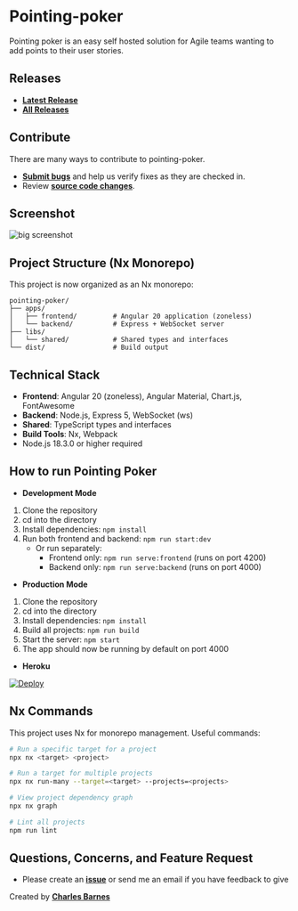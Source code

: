 # Pointing-poker

Pointing poker is an easy self hosted solution for Agile teams wanting to add points to their user stories.

## Releases

* **[Latest Release](https://github.com/charlesabarnes/SPFtoolbox/pointing-poker/latest)**
* **[All Releases](https://github.com/charlesabarnes/SPFtoolbox/pointing-poker)**

## Contribute

There are many ways to contribute to pointing-poker.
* **[Submit bugs](https://github.com/charlesabarnes/pointing-poker/issues)** and help us verify fixes as they are checked in.
* Review **[source code changes](https://github.com/charlesabarnes/pointing-poker/pulls)**.

## Screenshot

![big screenshot](https://i.imgur.com/xs7PhY0.png "Screenshot")

## Project Structure (Nx Monorepo)

This project is now organized as an Nx monorepo:

```
pointing-poker/
├── apps/
│   ├── frontend/         # Angular 20 application (zoneless)
│   └── backend/          # Express + WebSocket server
├── libs/
│   └── shared/           # Shared types and interfaces
└── dist/                 # Build output
```

## Technical Stack

* **Frontend**: Angular 20 (zoneless), Angular Material, Chart.js, FontAwesome
* **Backend**: Node.js, Express 5, WebSocket (ws)
* **Shared**: TypeScript types and interfaces
* **Build Tools**: Nx, Webpack
* Node.js 18.3.0 or higher required

## How to run Pointing Poker

* **Development Mode**

1. Clone the repository
2. cd into the directory
3. Install dependencies: `npm install`
4. Run both frontend and backend: `npm run start:dev`
   - Or run separately:
     - Frontend only: `npm run serve:frontend` (runs on port 4200)
     - Backend only: `npm run serve:backend` (runs on port 4000)

* **Production Mode**

1. Clone the repository
2. cd into the directory
3. Install dependencies: `npm install`
4. Build all projects: `npm run build`
5. Start the server: `npm start`
6. The app should now be running by default on port 4000

* **Heroku**

[![Deploy](https://www.herokucdn.com/deploy/button.svg)](https://heroku.com/deploy?template=https://github.com/charlesabarnes/pointing-poker)

## Nx Commands

This project uses Nx for monorepo management. Useful commands:

```bash
# Run a specific target for a project
npx nx <target> <project>

# Run a target for multiple projects
npx nx run-many --target=<target> --projects=<projects>

# View project dependency graph
npx nx graph

# Lint all projects
npm run lint
```

## Questions, Concerns, and Feature Request

* Please create an **[issue](https://github.com/charlesabarnes/pointing-poker/issues)** or send me an email if you have feedback to give

Created by **[Charles Barnes](https://charlesabarnes.com)**

